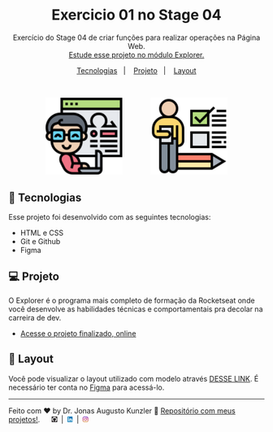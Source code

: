 <h1 align="center"> Exercicio 01 no Stage 04 </h1>

<p align="center">
Exercício do Stage 04 de criar funções para realizar operações na Página Web. <br/>
<a href="https://www.rocketseat.com.br/explorer">Estude esse projeto no módulo Explorer.</a>
</p>

<p align="center">
  <a href="#-tecnologias">Tecnologias</a>&nbsp;&nbsp;&nbsp;|&nbsp;&nbsp;&nbsp;
  <a href="#-projeto">Projeto</a>&nbsp;&nbsp;&nbsp;|&nbsp;&nbsp;&nbsp;
  <a href="#-layout">Layout</a>
</p>

<br>

<p align="center">
  <img alt="Projeto Operações na Web" src="./images/lista-de-tarefas.png" width="30%">
  &nbsp;&nbsp;&nbsp;&nbsp;&nbsp;&nbsp;&nbsp;&nbsp;&nbsp;&nbsp;&nbsp;&nbsp;
  <img alt="Projeto Operações na Web" src="./images/tarefas-diarias.png" width="30%">
</p>

## 🚀 Tecnologias

Esse projeto foi desenvolvido com as seguintes tecnologias:

- HTML e CSS
- Git e Github
- Figma

## 💻 Projeto

O Explorer é o programa mais completo de formação da Rocketseat onde você desenvolve as habilidades técnicas e comportamentais pra decolar na carreira de dev.

- [Acesse o projeto finalizado, online](https://jakunzler.github.io/explorer_stage04_exercicio01/)

## 🔖 Layout

Você pode visualizar o layout utilizado com modelo através [DESSE LINK](https://www.figma.com/file/mEx5NazEPmtaOY0Eu4dPf3/Stage-03---Grid-com-anima%C3%A7%C3%B5es-(Copy)?node-id=0%3A3&t=rnL82w0DEJ2BWODv-0). É necessário ter conta no [Figma](https://figma.com) para acessá-lo.

---

Feito com ♥ by Dr. Jonas Augusto Kunzler :wave: [Repositório com meus projetos!](https://github.com/jakunzler). &nbsp;&nbsp;&nbsp;&nbsp; <a href="https://github.com/jakunzler"><img alt="Link para perfil do GitHub" src="./images/github-dark.png" width="2%"></a> &nbsp;|&nbsp; <a href="https://www.linkedin.com/in/jonas-augusto-kunzler-20a63547/"><img alt="Link para perfil do LinkedIn" src="./images/linkedin.png" width="2%"></a> &nbsp;|&nbsp; <a href="https://www.instagram.com/jakunzler/"><img alt="Link para perfil do Instagram" src="./images/instagram.png" width="2%"></a>
